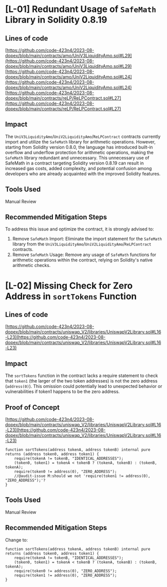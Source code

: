 # [L-01] Redundant Usage of `SafeMath` Library in Solidity 0.8.19
## Lines of code
[https://github.com/code-423n4/2023-08-dopex/blob/main/contracts/amo/UniV3LiquidityAmo.sol#L29](https://github.com/code-423n4/2023-08-dopex/blob/main/contracts/amo/UniV3LiquidityAmo.sol#L29)         
[https://github.com/code-423n4/2023-08-dopex/blob/main/contracts/amo/UniV2LiquidityAmo.sol#L24](https://github.com/code-423n4/2023-08-dopex/blob/main/contracts/amo/UniV2LiquidityAmo.sol#L24)       
[https://github.com/code-423n4/2023-08-dopex/blob/main/contracts/reLP/ReLPContract.sol#L27](https://github.com/code-423n4/2023-08-dopex/blob/main/contracts/reLP/ReLPContract.sol#L27)        
## Impact
The `UniV3LiquidityAmo`/`UniV2LiquidityAmo`/`ReLPContract` contracts currently import and utilize the `SafeMath` library for arithmetic operations. However, starting from Solidity version 0.8.0, the language has introduced built-in overflow and underflow protection for arithmetic operations, making the `SafeMath` library redundant and unnecessary. This unnecessary use of SafeMath in a contract targeting Solidity version 0.8.19 can result in increased gas costs, added complexity, and potential confusion among developers who are already acquainted with the improved Solidity features.
## Tools Used
Manual Review
## Recommended Mitigation Steps
To address this issue and optimize the contract, it is strongly advised to:
1. Remove `SafeMath` Import: Eliminate the import statement for the `SafeMath` library from the `UniV3LiquidityAmo`/`UniV2LiquidityAmo`/`ReLPContract` contracts.
2. Remove `SafeMath` Usage: Remove any usage of `SafeMath` functions for arithmetic operations within the contract, relying on Solidity's native arithmetic checks.
# [L-02] Missing Check for Zero Address in `sortTokens` Function
## Lines of code
[https://github.com/code-423n4/2023-08-dopex/blob/main/contracts/uniswap_V2/libraries/UniswapV2Library.sol#L16-L23](https://github.com/code-423n4/2023-08-dopex/blob/main/contracts/uniswap_V2/libraries/UniswapV2Library.sol#L16-L23)
## Impact
The `sortTokens` function in the contract lacks a require statement to check that `token1` (the larger of the two token addresses) is not the zero address (`address(0)`). This omission could potentially lead to unexpected behavior or vulnerabilities if token1 happens to be the zero address.
## Proof of Concept
[https://github.com/code-423n4/2023-08-dopex/blob/main/contracts/uniswap_V2/libraries/UniswapV2Library.sol#L16-L23](https://github.com/code-423n4/2023-08-dopex/blob/main/contracts/uniswap_V2/libraries/UniswapV2Library.sol#L16-L23)
````solidity
function sortTokens(address tokenA, address tokenB) internal pure returns (address token0, address token1) {
    require(tokenA != tokenB, "IDENTICAL_ADDRESSES");
    (token0, token1) = tokenA < tokenB ? (tokenA, tokenB) : (tokenB, tokenA);
    require(token0 != address(0), "ZERO_ADDRESS");
    //@audit-issue M:should we not 'require(token1 != address(0), "ZERO_ADDRESS");'?
}
````
## Tools Used
Manual Review
## Recommended Mitigation Steps
Change to:
````solidity
function sortTokens(address tokenA, address tokenB) internal pure returns (address token0, address token1) {
    require(tokenA != tokenB, "IDENTICAL_ADDRESSES");
    (token0, token1) = tokenA < tokenB ? (tokenA, tokenB) : (tokenB, tokenA);
    require(token0 != address(0), "ZERO_ADDRESS");
    require(token1 != address(0), "ZERO_ADDRESS");
}
````